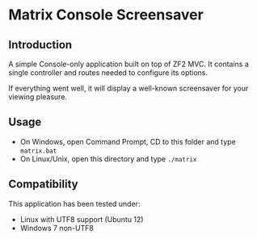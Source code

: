 Matrix Console Screensaver
=======================

Introduction
------------
A simple Console-only application built on top of ZF2 MVC. It contains a single controller and routes needed
to configure its options.

If everything went well, it will display a well-known screensaver for your viewing pleasure.

Usage
------

 * On Windows, open Command Prompt, CD to this folder and type `matrix.bat`
 * On Linux/Unix, open this directory and type `./matrix`

Compatibility
--------------
This application has been tested under:

 * Linux with UTF8 support (Ubuntu 12)
 * Windows 7 non-UTF8

